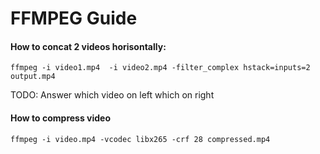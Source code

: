 # FFMPEG Guide

#### How to concat 2 videos horisontally:
```
ffmpeg -i video1.mp4  -i video2.mp4 -filter_complex hstack=inputs=2 output.mp4
```
TODO: Answer which video on left which on right

#### How to compress video
```
ffmpeg -i video.mp4 -vcodec libx265 -crf 28 compressed.mp4
```
